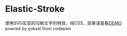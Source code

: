# Elastic-Stroke
使用SVG实现的勾勒文字的特效，纯CSS，效果请查看[DEMO](https://vincentpat.github.io/Elastic-Stroke/)<br>
powred by yoksel from codepen
